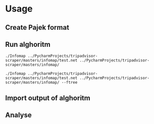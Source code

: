 # Usage

## Create Pajek format

## Run alghoritm    
    ./Infomap ../PycharmProjects/tripadvisor-scraper/masters/infomap/test.net ../PycharmProjects/tripadvisor-scraper/masters/infomap/
    
    ./Infomap ../PycharmProjects/tripadvisor-scraper/masters/infomap/test.net ../PycharmProjects/tripadvisor-scraper/masters/infomap/ --ftree
    
## Import output of alghoritm

## Analyse